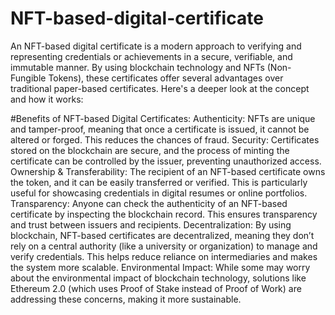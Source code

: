 # NFT-based-digital-certificate
An NFT-based digital certificate is a modern approach to verifying and representing credentials or achievements in a secure, verifiable, and immutable manner. By using blockchain technology and NFTs (Non-Fungible Tokens), these certificates offer several advantages over traditional paper-based certificates. Here's a deeper look at the concept and how it works:

#Benefits of NFT-based Digital Certificates:
Authenticity: NFTs are unique and tamper-proof, meaning that once a certificate is issued, it cannot be altered or forged. This reduces the chances of fraud.
Security: Certificates stored on the blockchain are secure, and the process of minting the certificate can be controlled by the issuer, preventing unauthorized access.
Ownership & Transferability: The recipient of an NFT-based certificate owns the token, and it can be easily transferred or verified. This is particularly useful for showcasing credentials in digital resumes or online portfolios.
Transparency: Anyone can check the authenticity of an NFT-based certificate by inspecting the blockchain record. This ensures transparency and trust between issuers and recipients.
Decentralization: By using blockchain, NFT-based certificates are decentralized, meaning they don’t rely on a central authority (like a university or organization) to manage and verify credentials. This helps reduce reliance on intermediaries and makes the system more scalable.
Environmental Impact: While some may worry about the environmental impact of blockchain technology, solutions like Ethereum 2.0 (which uses Proof of Stake instead of Proof of Work) are addressing these concerns, making it more sustainable.
